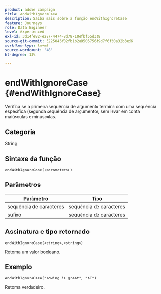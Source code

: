 ```yaml
---
product: adobe campaign
title: endWithIgnoreCase
description: Saiba mais sobre a função endWithIgnoreCase
feature: Journeys
role: Data Engineer
level: Experienced
exl-id: 3d14fe82-e287-4474-8d78-10efbf55d338
source-git-commit: 5225045f02fb1b2a8505756d9d7f6f60a32b3ed6
workflow-type: tm+mt
source-wordcount: '48'
ht-degree: 18%

---
```


# endWithIgnoreCase {#endWithIgnoreCase}

Verifica se a primeira sequência de argumento termina com uma sequência específica (segunda sequência de argumento), sem levar em conta maiúsculas e minúsculas.

## Categoria

String

## Sintaxe da função

`endWithIgnoreCase(<parameters>)`

## Parâmetros

| Parâmetro | Tipo |
|-----------|------------------|
| sequência de caracteres | sequência de caracteres |
| sufixo | sequência de caracteres |

## Assinatura e tipo retornado

`endWithIgnoreCase(<string>,<string>)`

Retorna um valor booleano.

## Exemplo

`endWithIgnoreCase("rowing is great", "AT")`

Retorna verdadeiro.
